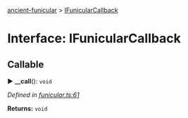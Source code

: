 [ancient-funicular](../README.md) > [IFunicularCallback](../interfaces/ifunicularcallback.md)



# Interface: IFunicularCallback

## Callable
► **__call**(): `void`



*Defined in [funicular.ts:61](https://github.com/AncientSouls/Funicular/blob/5a13c99/src/lib/funicular.ts#L61)*





**Returns:** `void`





